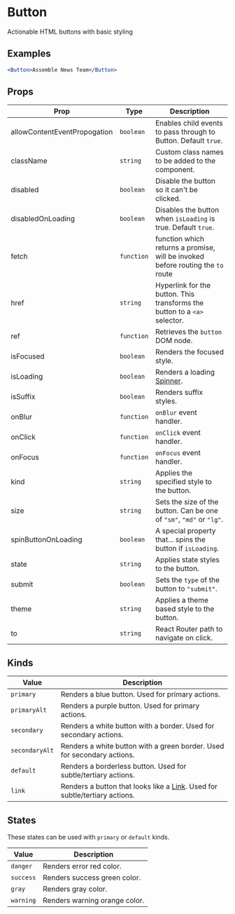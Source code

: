 # Button

Actionable HTML buttons with basic styling

## Examples

```jsx
<Button>Assemble News Team</Button>
```

## Props

| Prop                         | Type       | Description                                                                     |
| ---------------------------- | ---------- | ------------------------------------------------------------------------------- |
| allowContentEventPropogation | `boolean`  | Enables child events to pass through to Button. Default `true`.                 |
| className                    | `string`   | Custom class names to be added to the component.                                |
| disabled                     | `boolean`  | Disable the button so it can't be clicked.                                      |
| disabledOnLoading            | `boolean`  | Disables the button when `isLoading` is true. Default `true`.                   |
| fetch                        | `function` | function which returns a promise, will be invoked before routing the `to` route |
| href                         | `string`   | Hyperlink for the button. This transforms the button to a `<a>` selector.       |
| ref                          | `function` | Retrieves the `button` DOM node.                                                |
| isFocused                    | `boolean`  | Renders the focused style.                                                      |
| isLoading                    | `boolean`  | Renders a loading [Spinner](../../Spinner).                                     |
| isSuffix                     | `boolean`  | Renders suffix styles.                                                          |
| onBlur                       | `function` | `onBlur` event handler.                                                         |
| onClick                      | `function` | `onClick` event handler.                                                        |
| onFocus                      | `function` | `onFocus` event handler.                                                        |
| kind                         | `string`   | Applies the specified style to the button.                                      |
| size                         | `string`   | Sets the size of the button. Can be one of `"sm"`, `"md"` or `"lg"`.            |
| spinButtonOnLoading          | `boolean`  | A special property that... spins the button if `isLoading`.                     |
| state                        | `string`   | Applies state styles to the button.                                             |
| submit                       | `boolean`  | Sets the `type` of the button to `"submit"`.                                    |
| theme                        | `string`   | Applies a theme based style to the button.                                      |
| to                           | `string`   | React Router path to navigate on click.                                         |

## Kinds

| Value          | Description                                                                              |
| -------------- | ---------------------------------------------------------------------------------------- |
| `primary`      | Renders a blue button. Used for primary actions.                                         |
| `primaryAlt`   | Renders a purple button. Used for primary actions.                                       |
| `secondary`    | Renders a white button with a border. Used for secondary actions.                        |
| `secondaryAlt` | Renders a white button with a green border. Used for secondary actions.                  |
| `default`      | Renders a borderless button. Used for subtle/tertiary actions.                           |
| `link`         | Renders a button that looks like a [Link](../../Link). Used for subtle/tertiary actions. |

## States

These states can be used with `primary` or `default` kinds.

| Value     | Description                   |
| --------- | ----------------------------- |
| `danger`  | Renders error red color.      |
| `success` | Renders success green color.  |
| `gray`    | Renders gray color.           |
| `warning` | Renders warning orange color. |
